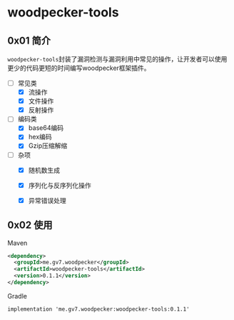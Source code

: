 # woodpecker-tools

## 0x01 简介
`woodpecker-tools`封装了漏洞检测与漏洞利用中常见的操作，让开发者可以使用更少的代码更短的时间编写woodpecker框架插件。

- [ ] 常见类
    - [x] 流操作
    - [x] 文件操作
    - [x] 反射操作
- [ ] 编码类
    - [x] base64编码
    - [x] hex编码
    - [x] Gzip压缩解缩
- [ ] 杂项
    - [x] 随机数生成
    - [x] 序列化与反序列化操作
    - [x] 异常错误处理
    
    
## 0x02 使用

Maven

```xml
<dependency>
  <groupId>me.gv7.woodpecker</groupId>
  <artifactId>woodpecker-tools</artifactId>
  <version>0.1.1</version>
</dependency>
```

Gradle

```
implementation 'me.gv7.woodpecker:woodpecker-tools:0.1.1'
```